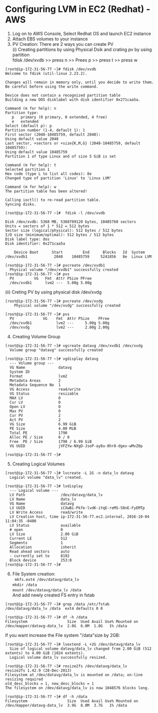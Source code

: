 # Configuring LVM in EC2 (Redhat) - AWS 
1. Log on to AWS Console, Select Redhat OS and launch EC2 instance
2. Attach EBS volumes to your instance 
3. PV Creation:
    There are 2 ways you can create PV\
    (i) Creating partitions by using Physical Dsik and crating pv by using partition\
        fdisk /dev/xvdb >> press n >> Prees p >> press t >> press w 
```
[root@ip-172-31-56-77 ~]# fdisk /dev/xvdb
Welcome to fdisk (util-linux 2.23.2).

Changes will remain in memory only, until you decide to write them.
Be careful before using the write command.

Device does not contain a recognized partition table
Building a new DOS disklabel with disk identifier 0x271caa5a.

Command (m for help): n
Partition type:
   p   primary (0 primary, 0 extended, 4 free)
   e   extended
Select (default p): p
Partition number (1-4, default 1): 1
First sector (2048-10485759, default 2048):
Using default value 2048
Last sector, +sectors or +size{K,M,G} (2048-10485759, default 10485759):
Using default value 10485759
Partition 1 of type Linux and of size 5 GiB is set

Command (m for help): t
Selected partition 1
Hex code (type L to list all codes): 8e
Changed type of partition 'Linux' to 'Linux LVM'

Command (m for help): w
The partition table has been altered!

Calling ioctl() to re-read partition table.
Syncing disks.
```
```
[root@ip-172-31-56-77 ~]#  fdisk -l /dev/xvdb

Disk /dev/xvdb: 5368 MB, 5368709120 bytes, 10485760 sectors
Units = sectors of 1 * 512 = 512 bytes
Sector size (logical/physical): 512 bytes / 512 bytes
I/O size (minimum/optimal): 512 bytes / 512 bytes
Disk label type: dos
Disk identifier: 0x271caa5a

    Device Boot      Start         End      Blocks   Id  System
/dev/xvdb1            2048    10485759     5241856   8e  Linux LVM
```
```
[root@ip-172-31-56-77 ~]# pvcreate /dev/xvdb1
  Physical volume "/dev/xvdb1" successfully created
[root@ip-172-31-56-77 ~]# pvs
  PV         VG   Fmt  Attr PSize PFree
  /dev/xvdb1      lvm2 ---  5.00g 5.00g
```
   (ii) Creting PV by using physical disk /dev/xvdg
```
[root@ip-172-31-56-77 ~]# pvcreate /dev/xvdg
    Physical volume "/dev/xvdg" successfully created
```
```
[root@ip-172-31-56-77 ~]# pvs
  PV             VG    Fmt  Attr PSize    PFree
  /dev/xvdb1           lvm2 ---     5.00g 5.00g
  /dev/xvdg            lvm2 ---     2.00g 2.00g
```
4. Creating Volume Group 
```
[root@ip-172-31-56-77 ~]# vgcreate datavg /dev/xvdb1 /dev/xvdg
  Volume group "datavg" successfully created
```
```
[root@ip-172-31-56-77 ~]# vgdisplay datavg
  --- Volume group ---
  VG Name               datavg
  System ID
  Format                lvm2
  Metadata Areas        2
  Metadata Sequence No  1
  VG Access             read/write
  VG Status             resizable
  MAX LV                0
  Cur LV                0
  Open LV               0
  Max PV                0
  Cur PV                2
  Act PV                2
  VG Size               6.99 GiB
  PE Size               4.00 MiB
  Total PE              1790
  Alloc PE / Size       0 / 0
  Free  PE / Size       1790 / 6.99 GiB
  VG UUID               jVFZYw-NXgD-JsoP-ay8u-8hr8-dgev-wMvZ0p

[root@ip-172-31-56-77 ~]#
```
5. Creating Logical Volumes
```
[root@ip-172-31-56-77 ~]# lvcreate -L 2G -n data_lv datavg
  Logical volume "data_lv" created.
```
```
[root@ip-172-31-56-77 ~]# lvdisplay
  --- Logical volume ---
  LV Path                /dev/datavg/data_lv
  LV Name                data_lv
  VG Name                datavg
  LV UUID                iCXwBi-Pkfe-lvdK-iYqE-reMS-58nE-FyEMTp
  LV Write Access        read/write
  LV Creation host, time ip-172-31-56-77.ec2.internal, 2016-10-04 11:04:35 -0400
  LV Status              available
  # open                 0
  LV Size                2.00 GiB
  Current LE             512
  Segments               1
  Allocation             inherit
  Read ahead sectors     auto
  - currently set to     8192
  Block device           253:0
[root@ip-172-31-56-77 ~]#
```
6. File System creation:\
    ` mkfs.ext4 /dev/datavg/data_lv`\
    `mkdir /data`\
    `mount /dev/datavg/data_lv /data`\
And add newly created FS entry in fstab 
```
[root@ip-172-31-56-77 ~]# grep /data /etc/fstab
/dev/datavg/data_lv /data  ext4 defaults 0 0
```
```
[root@ip-172-31-56-77 ~]# df -h /data
Filesystem                  Size  Used Avail Use% Mounted on
/dev/mapper/datavg-data_lv  2.0G  6.0M  1.8G   1% /data
```
If you want increase the File system "/data"size by 2GB:
```
[root@ip-172-31-56-77 ~]# lvextend -L +2G /dev/datavg/data_lv
  Size of logical volume datavg/data_lv changed from 2.00 GiB (512 extents) to 4.00 GiB (1024 extents).
  Logical volume data_lv successfully resized.
```
```
[root@ip-172-31-56-77 ~]# resize2fs /dev/datavg/data_lv
resize2fs 1.42.9 (28-Dec-2013)
Filesystem at /dev/datavg/data_lv is mounted on /data; on-line resizing required
old_desc_blocks = 1, new_desc_blocks = 1
The filesystem on /dev/datavg/data_lv is now 1048576 blocks long.
```
```
[root@ip-172-31-56-77 ~]# df -h /data
Filesystem                  Size  Used Avail Use% Mounted on
/dev/mapper/datavg-data_lv  3.9G  8.0M  3.7G   1% /data
```
